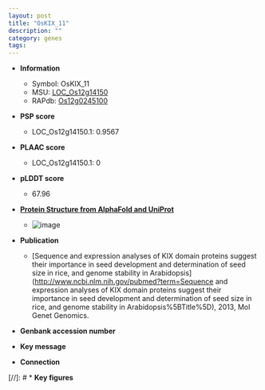 ```yaml
---
layout: post
title: "OsKIX_11"
description: ""
category: genes
tags: 
---
```


* **Information**  
    + Symbol: OsKIX_11  
    + MSU: [LOC_Os12g14150](http://rice.plantbiology.msu.edu/cgi-bin/ORF_infopage.cgi?orf=LOC_Os12g14150)  
    + RAPdb: [Os12g0245100](http://rapdb.dna.affrc.go.jp/viewer/gbrowse_details/irgsp1?name=Os12g0245100)  

* **PSP score**  
    + LOC_Os12g14150.1: 0.9567 

* **PLAAC score**  
    + LOC_Os12g14150.1: 0 

* **pLDDT score**
    + 67.96

* **[Protein Structure from AlphaFold and UniProt](https://www.uniprot.org/uniprotkb/Q2QV37/entry#structure)**
    + ![image](https://ricepsp.github.io/images/Q2/AF-Q2QV37-F1.png)

* **Publication**  
    + [Sequence and expression analyses of KIX domain proteins suggest their importance in seed development and determination of seed size in rice, and genome stability in Arabidopsis](http://www.ncbi.nlm.nih.gov/pubmed?term=Sequence and expression analyses of KIX domain proteins suggest their importance in seed development and determination of seed size in rice, and genome stability in Arabidopsis%5BTitle%5D), 2013, Mol Genet Genomics.

* **Genbank accession number**  

* **Key message**  

* **Connection**  

[//]: # * **Key figures**  


